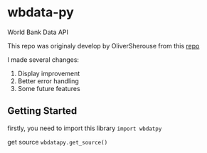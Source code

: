 # wbdata-py
World Bank Data API

This repo was originaly develop by OliverSherouse from this [repo](https://github.com/OliverSherouse/wbdata)

I made several changes:
1. Display improvement
2. Better error handling
3. Some future features

## Getting Started
firstly, you need to import this library
`import wbdatpy`

get source
`wbdatapy.get_source()`